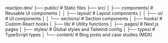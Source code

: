 reactjon.dev/
├── public/              # Static files
├── src/
│   ├── components/      # Reusable UI components
│   │   ├── layout/      # Layout components
│   │   ├── ui/          # UI components
│   │   └── sections/    # Section components
│   ├── hooks/           # Custom React hooks
│   ├── lib/             # Utility functions
│   ├── pages/           # Next.js pages
│   ├── styles/          # Global styles and Tailwind config
│   ├── types/           # TypeScript types
│   └── content/         # Blog posts and case studies (MDX)
